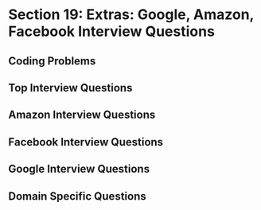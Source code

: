 # Section 19: Extras: Google, Amazon, Facebook Interview Questions 

## Coding Problems 

## Top Interview Questions 

## Amazon Interview Questions 

## Facebook Interview Questions 

## Google Interview Questions 

## Domain Specific Questions 